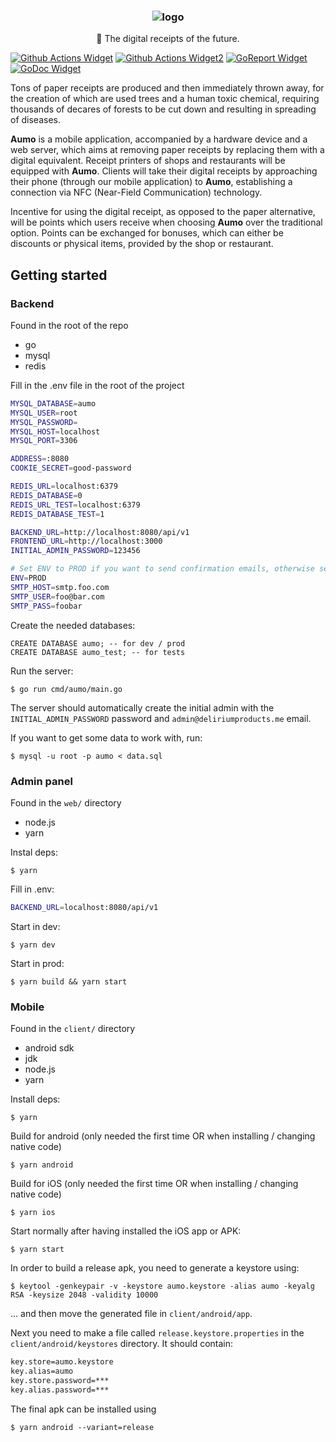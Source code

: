 <h3 align="center"><img src="https://i.imgur.com/VH2cLGq.png" alt="logo"></h3>
<p align="center">📜 The digital receipts of the future.</p>

[![Github Actions Widget]][github actions] [![Github Actions Widget2]][github actions2] [![GoReport Widget]][goreport] [![GoDoc Widget]][godoc]

Tons of paper receipts are produced and then immediately thrown away, for the creation of which are used trees and a human toxic chemical, requiring thousands of decares of forests to be cut down and resulting in spreading of diseases.

**Aumo** is a mobile application, accompanied by a hardware device and a web server, which aims at removing paper receipts by replacing them with a digital equivalent. Receipt printers of shops and restaurants will be equipped with **Aumo**. Clients will take their digital receipts by approaching their phone (through our mobile application) to **Aumo**, establishing a connection via NFC (Near-Field Communication) technology.

Incentive for using the digital receipt, as opposed to the paper alternative, will be points which users receive when choosing **Aumo** over the traditional option. Points can be exchanged for bonuses, which can either be discounts or physical items, provided by the shop or restaurant.

[goreport widget]: https://goreportcard.com/badge/github.com/deliriumproducts/aumo
[goreport]: https://goreportcard.com/report/github.com/deliriumproducts/aumo
[github actions widget]: https://github.com/deliriumproducts/aumo/workflows/Backend%20Workflow/badge.svg
[github actions]: https://github.com/deliriumproducts/aumo/actions
[github actions widget2]: https://github.com/deliriumproducts/aumo/workflows/Build%20Android%20App/badge.svg
[github actions2]: https://github.com/deliriumproducts/aumo/actions
[godoc]: https://godoc.org/github.com/deliriumproducts/aumo
[godoc widget]: https://godoc.org/github.com/deliriumproducts/aumo?status.svg

## Getting started

### Backend

Found in the root of the repo

- go
- mysql
- redis

Fill in the .env file in the root of the project
```bash
MYSQL_DATABASE=aumo
MYSQL_USER=root
MYSQL_PASSWORD=
MYSQL_HOST=localhost
MYSQL_PORT=3306

ADDRESS=:8080
COOKIE_SECRET=good-password

REDIS_URL=localhost:6379
REDIS_DATABASE=0
REDIS_URL_TEST=localhost:6379
REDIS_DATABASE_TEST=1

BACKEND_URL=http://localhost:8080/api/v1
FRONTEND_URL=http://localhost:3000
INITIAL_ADMIN_PASSWORD=123456

# Set ENV to PROD if you want to send confirmation emails, otherwise set it to DEV
ENV=PROD
SMTP_HOST=smtp.foo.com
SMTP_USER=foo@bar.com
SMTP_PASS=foobar
```

Create the needed databases:

```mysql
CREATE DATABASE aumo; -- for dev / prod
CREATE DATABASE aumo_test; -- for tests
```

Run the server:

```console
$ go run cmd/aumo/main.go
```

The server should automatically create the initial admin with the `INITIAL_ADMIN_PASSWORD` password and `admin@deliriumproducts.me` email.

If you want to get some data to work with, run:

```console
$ mysql -u root -p aumo < data.sql
```

### Admin panel

Found in the `web/` directory

- node.js
- yarn

Instal deps:

```console
$ yarn
```

Fill in .env:

```bash
BACKEND_URL=localhost:8080/api/v1
```

Start in dev:

```console
$ yarn dev
```

Start in prod:

```console
$ yarn build && yarn start
```

### Mobile

Found in the `client/` directory

- android sdk
- jdk
- node.js
- yarn

Install deps:

```console
$ yarn 
```

Build for android (only needed the first time OR when installing / changing native code)

```console
$ yarn android
```

Build for iOS (only needed the first time OR when installing / changing native code)

```console
$ yarn ios
```

Start normally after having installed the iOS app or APK:

```console
$ yarn start
```

In order to build a release apk, you need to generate a keystore using:

```console
$ keytool -genkeypair -v -keystore aumo.keystore -alias aumo -keyalg RSA -keysize 2048 -validity 10000
```

... and then move the generated file in `client/android/app`.

Next you need to make a file called `release.keystore.properties` in the `client/android/keystores` directory. It should contain:

```bash
key.store=aumo.keystore
key.alias=aumo
key.store.password=***
key.alias.password=***
```

The final apk can be installed using

```console
$ yarn android --variant=release
```
